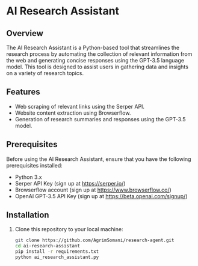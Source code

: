 # AI Research Assistant

## Overview

The AI Research Assistant is a Python-based tool that streamlines the research process by automating the collection of relevant information from the web and generating concise responses using the GPT-3.5 language model. This tool is designed to assist users in gathering data and insights on a variety of research topics.

## Features

- Web scraping of relevant links using the Serper API.
- Website content extraction using Browserflow.
- Generation of research summaries and responses using the GPT-3.5 model.

## Prerequisites

Before using the AI Research Assistant, ensure that you have the following prerequisites installed:

- Python 3.x
- Serper API Key (sign up at https://serper.io/)
- Browserflow account (sign up at https://www.browserflow.co/)
- OpenAI GPT-3.5 API Key (sign up at https://beta.openai.com/signup/)

## Installation

1. Clone this repository to your local machine:

   ```bash
   git clone https://github.com/AgrimSomani/research-agent.git
   cd ai-research-assistant
   pip install -r requirements.txt
   python ai_research_assistant.py

